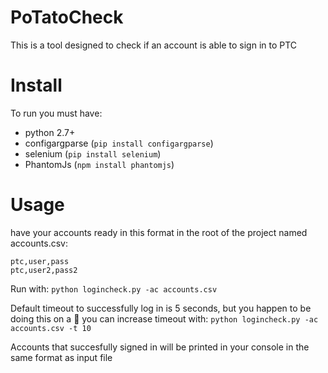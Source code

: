 # PoTatoCheck

This is a tool designed to check if an account is able to sign in to PTC

# Install

To run you must have:

* python 2.7+
* configargparse (`pip install configargparse`)
* selenium (`pip install selenium`)
* PhantomJs (`npm install phantomjs`)
# Usage

have your accounts ready in this format in the root of the project named
accounts.csv:
```
ptc,user,pass
ptc,user2,pass2
```
Run with:
`python logincheck.py -ac accounts.csv`

Default timeout to successfully log in is 5 seconds, but you happen to be doing
 this on a :potato: you can increase timeout with:
`python logincheck.py -ac accounts.csv -t 10`

Accounts that succesfully signed in will be printed in your console in the same
format as input file
